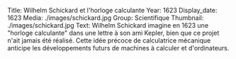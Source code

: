Title: Wilhelm Schickard et l'horloge calculante
Year: 1623
Display_date: 1623
Media: ./images/schickard.jpg
Group: Scientifique
Thumbnail: ./images/schickard.jpg
Text: Wilhelm Schickard imagine en 1623 une "horloge calculante" dans une lettre à son ami Kepler, bien que ce projet n'ait jamais été réalisé. Cette idée précoce de calculatrice mécanique anticipe les développements futurs de machines à calculer et d'ordinateurs.